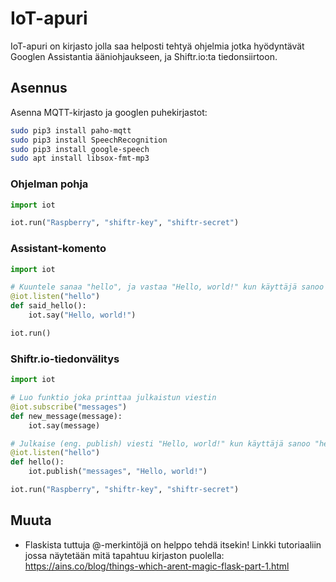 # IoT-apuri
IoT-apuri on kirjasto jolla saa helposti tehtyä ohjelmia jotka hyödyntävät Googlen Assistantia ääniohjaukseen, ja Shiftr.io:ta tiedonsiirtoon.

## Asennus
Asenna MQTT-kirjasto ja googlen puhekirjastot:
```sh
sudo pip3 install paho-mqtt
sudo pip3 install SpeechRecognition
sudo pip3 install google-speech
sudo apt install libsox-fmt-mp3
```

### Ohjelman pohja
```python
import iot

iot.run("Raspberry", "shiftr-key", "shiftr-secret")
```

### Assistant-komento
```python
import iot

# Kuuntele sanaa "hello", ja vastaa "Hello, world!" kun käyttäjä sanoo sen
@iot.listen("hello")
def said_hello():
    iot.say("Hello, world!")

iot.run()
```

### Shiftr.io-tiedonvälitys
```python
import iot

# Luo funktio joka printtaa julkaistun viestin
@iot.subscribe("messages")
def new_message(message):
    iot.say(message)

# Julkaise (eng. publish) viesti "Hello, world!" kun käyttäjä sanoo "hello"
@iot.listen("hello")
def hello():
    iot.publish("messages", "Hello, world!")

iot.run("Raspberry", "shiftr-key", "shiftr-secret")
```


## Muuta
- Flaskista tuttuja @-merkintöjä on helppo tehdä itsekin! Linkki tutoriaaliin jossa näytetään mitä tapahtuu kirjaston puolella: https://ains.co/blog/things-which-arent-magic-flask-part-1.html
